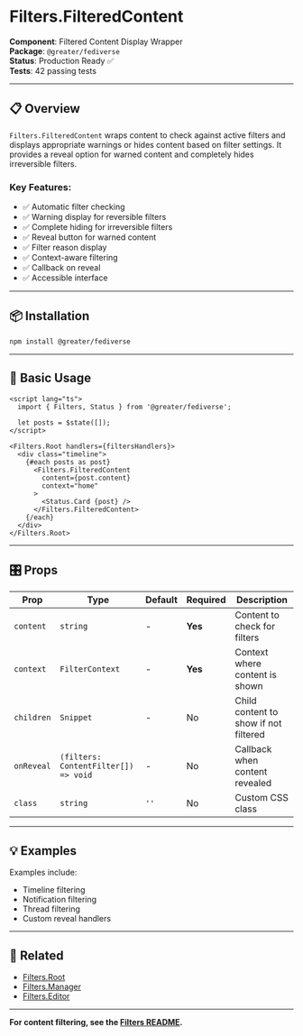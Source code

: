 # Filters.FilteredContent

**Component**: Filtered Content Display Wrapper  
**Package**: `@greater/fediverse`  
**Status**: Production Ready ✅  
**Tests**: 42 passing tests

---

## 📋 Overview

`Filters.FilteredContent` wraps content to check against active filters and displays appropriate warnings or hides content based on filter settings. It provides a reveal option for warned content and completely hides irreversible filters.

### **Key Features**:
- ✅ Automatic filter checking
- ✅ Warning display for reversible filters
- ✅ Complete hiding for irreversible filters
- ✅ Reveal button for warned content
- ✅ Filter reason display
- ✅ Context-aware filtering
- ✅ Callback on reveal
- ✅ Accessible interface

---

## 📦 Installation

```bash
npm install @greater/fediverse
```

---

## 🚀 Basic Usage

```svelte
<script lang="ts">
  import { Filters, Status } from '@greater/fediverse';
  
  let posts = $state([]);
</script>

<Filters.Root handlers={filtersHandlers}>
  <div class="timeline">
    {#each posts as post}
      <Filters.FilteredContent 
        content={post.content}
        context="home"
      >
        <Status.Card {post} />
      </Filters.FilteredContent>
    {/each}
  </div>
</Filters.Root>
```

---

## 🎛️ Props

| Prop | Type | Default | Required | Description |
|------|------|---------|----------|-------------|
| `content` | `string` | - | **Yes** | Content to check for filters |
| `context` | `FilterContext` | - | **Yes** | Context where content is shown |
| `children` | `Snippet` | - | No | Child content to show if not filtered |
| `onReveal` | `(filters: ContentFilter[]) => void` | - | No | Callback when content revealed |
| `class` | `string` | `''` | No | Custom CSS class |

---

## 💡 Examples

Examples include:
- Timeline filtering
- Notification filtering
- Thread filtering
- Custom reveal handlers

---

## 🔗 Related

- [Filters.Root](./Root.md)
- [Filters.Manager](./Manager.md)
- [Filters.Editor](./Editor.md)

---

**For content filtering, see the [Filters README](./README.md).**

